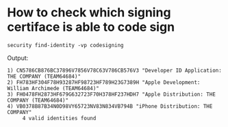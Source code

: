 # How to check which signing certiface is able to code sign

```no-highlight
security find-identity -vp codesigning
```

Output:

```no-highlight
1) CN5786CB876BC37896V7856V78C63V786CB576V3 "Developer ID Application: THE COMPANY (TEAM64684)"
2) FH783HF304F78H93287HF98723HF789H23G7389H "Apple Development: William Archimede (TEAM64684)"
3) FH0478FH2873HF679G632723F70H378HF237HDH7 "Apple Distribution: THE COMPANY (TEAM64684)"
4) VB0378B87B34N0D98VY65723NV83N834VB794B "iPhone Distribution: THE COMPANY"
     4 valid identities found